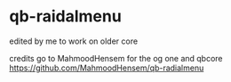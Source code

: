 # qb-raidalmenu
 
edited by me to work on older core 

credits go to MahmoodHensem for the og one and qbcore 
https://github.com/MahmoodHensem/qb-radialmenu
